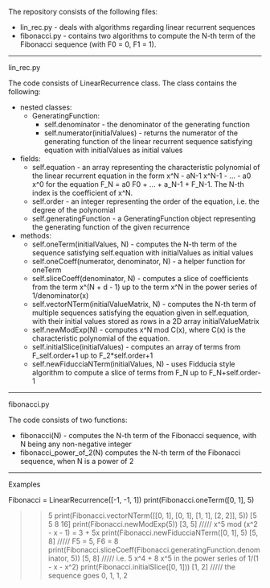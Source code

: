 The repository consists of the following files:
* lin_rec.py - deals with algorithms regarding linear recurrent sequences
* fibonacci.py - contains two algorithms to compute the N-th term of the Fibonacci sequence (with F0 = 0, F1 = 1).

---------------------------------------------
lin_rec.py

The code consists of LinearRecurrence class.
The class contains the following:
* nested classes:
  - GeneratingFunction:
    + self.denominator - the denominator of the generating function
    + self.numerator(initialValues) - returns the numerator of the generating function of the linear recurrent sequence satisfying equation with initialValues as initial values
* fields:
  - self.equation - an array representing the characteristic polynomial of the linear recurrent equation in the form x^N - aN-1 x^N-1 - ... - a0 x^0 for the equation F_N = a0 F0 + ... + a_N-1 + F_N-1. The N-th index is the coefficient of x^N.
  - self.order - an integer representing the order of the equation, i.e. the degree of the polynomial
  - self.generatingFunction - a GeneratingFunction object representing the generating function of the given recurrence
* methods:
  - self.oneTerm(initialValues, N) - computes the N-th term of the sequence satisfying self.equation with initialValues as initial values
  - self.oneCoeff(numerator, denominator, N) - a helper function for oneTerm
  - self.sliceCoeff(denominator, N) - computes a slice of coefficients from the term x^(N + d - 1) up to the term x^N in the power series of 1/denominator(x)
  - self.vectorNTerm(initialValueMatrix, N) - computes the N-th term of multiple sequences satisfying the equation given in self.equation, with their initial values stored as rows in a 2D array initialValueMatrix
  - self.newModExp(N) - computes x^N mod C(x), where C(x) is the characteristic polynomial of the equation.
  - self.initialSlice(initialValues) - computes an array of terms from F_self.order+1 up to F_2*self.order+1
  - self.newFiducciaNTerm(initialValues, N) - uses Fidducia style algorithm to compute a slice of terms from F_N up to F_N+self.order-1
  
-----------------------------------------------
fibonacci.py

The code consists of two functions:
* fibonacci(N) - computes the N-th term of the Fibonacci sequence, with N being any non-negative integer
* fibonacci_power_of_2(N) computes the N-th term of the Fibonacci sequence, when N is a power of 2

-----------------------------------------------
Examples

Fibonacci = LinearRecurrence([-1, -1, 1])
print(Fibonacci.oneTerm([0, 1], 5)
>> 5
print(Fibonacci.vectorNTerm([[0, 1], [0, 1], [1, 1], [2, 2]], 5))
>> [5 5 8 16]
print(Fibonacci.newModExp(5))
>> [3, 5] ///// x^5 mod (x^2 - x - 1) = 3 + 5x
print(Fibonacci.newFiducciaNTerm([0, 1], 5)
>> [5, 8] ///// F5 = 5, F6 = 8
print(Fibonacci.sliceCoeff(Fibonacci.generatingFunction.denominator, 5))
>> [5, 8] ///// i.e. 5 x^4 + 8 x^5 in the power series of 1/(1 - x - x^2)
print(Fibonacci.initialSlice([0, 1]))
>> [1, 2] ///// the sequence goes 0, 1, 1, 2


